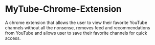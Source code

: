 # MyTube-Chrome-Extension
A chrome extension that allows the user to view their favorite YouTube channels without all the nonsense, removes feed and recommendations from YouTube and allows user to save their favorite channels for quick access.
